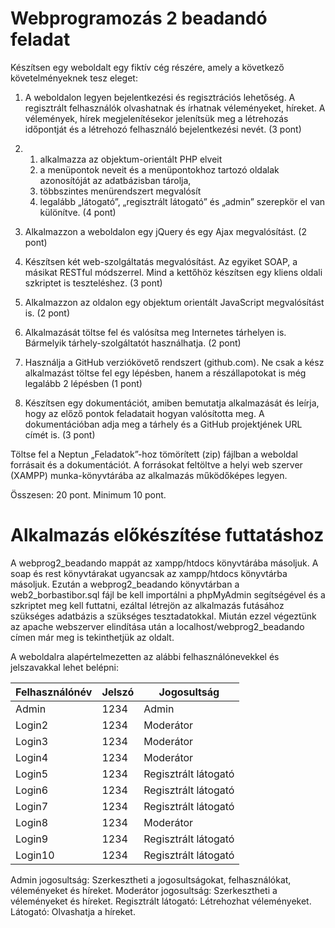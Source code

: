 # Webprogramozás 2 beadandó feladat

Készítsen egy weboldalt egy fiktív cég részére, amely a következő követelményeknek tesz eleget: 
1.	A weboldalon legyen bejelentkezési és regisztrációs lehetőség. A regisztrált felhasználók olvashatnak és írhatnak véleményeket, híreket. A vélemények, hírek megjelenítésekor jelenítsük meg a létrehozás időpontját és a létrehozó felhasználó bejelentkezési nevét. (3 pont) 
2.	1. alkalmazza az objektum-orientált PHP elveit
    2. a menüpontok neveit és a menüpontokhoz tartozó oldalak azonosítóját az adatbázisban tárolja,
    3. többszintes menürendszert megvalósít
    4. legalább „látogató”, „regisztrált látogató” és „admin” szerepkör el van különítve. (4 pont)
3.	Alkalmazzon a weboldalon egy jQuery és egy Ajax megvalósítást. (2 pont) 
4.	Készítsen két web-szolgáltatás megvalósítást. Az egyiket SOAP, a másikat RESTful módszerrel. Mind a kettőhöz készítsen egy kliens oldali szkriptet is teszteléshez. (3 pont)
5.	Alkalmazzon az oldalon egy objektum orientált JavaScript megvalósítást is. (2 pont)

6.	Alkalmazását töltse fel és valósítsa meg Internetes tárhelyen is. Bármelyik tárhely-szolgáltatót használhatja.  (2 pont)
7.	Használja a GitHub verziókövető rendszert (github.com). Ne csak a kész alkalmazást töltse fel egy lépésben, hanem a részállapotokat is még legalább 2 lépésben (1 pont)
8.	Készítsen egy dokumentációt, amiben bemutatja alkalmazását és leírja, hogy az előző pontok feladatait hogyan valósította meg. A dokumentációban adja meg a tárhely és a GitHub projektjének URL címét is. (3 pont)

Töltse fel a Neptun „Feladatok”-hoz tömörített (zip) fájlban a weboldal forrásait és a dokumentációt. 
A forrásokat feltöltve a helyi web szerver (XAMPP) munka-könyvtárába az alkalmazás működőképes legyen.

Összesen: 20 pont. 
Minimum 10 pont.

# Alkalmazás előkészítése futtatáshoz

A webprog2_beadando mappát az xampp/htdocs könyvtárába másoljuk. A soap és rest könyvtárakat ugyancsak az xampp/htdocs könyvtárba másoljuk. Ezután a webprog2_beadando könyvtárban a web2_borbastibor.sql fájl be kell importálni a phpMyAdmin segítségével és a szkriptet meg kell futtatni, ezáltal létrejön az alkalmazás futásához szükséges adatbázis a szükséges tesztadatokkal. Miután ezzel végeztünk az apache webszerver elindítása után a localhost/webprog2_beadando címen már meg is tekinthetjük az oldalt.

A weboldalra alapértelmezetten az alábbi felhasználónevekkel és jelszavakkal lehet belépni:

| Felhasználónév | Jelszó | Jogosultság |
| -------------- | ------ | ----------- |
| Admin | 1234 | Admin |
| Login2 | 1234 | Moderátor |
| Login3 | 1234 | Moderátor |
| Login4 | 1234 | Moderátor |
| Login5 | 1234 | Regisztrált látogató |
| Login6 | 1234 | Regisztrált látogató |
| Login7 | 1234 | Regisztrált látogató |
| Login8 | 1234 | Moderátor |
| Login9 | 1234 | Regisztrált látogató |
| Login10 | 1234 | Regisztrált látogató |

Admin jogosultság: Szerkesztheti a jogosultságokat, felhasználókat, véleményeket és híreket.
Moderátor jogosultság: Szerkesztheti a véleményeket és híreket.
Regisztrált látogató: Létrehozhat véleményeket.
Látogató: Olvashatja a híreket.
